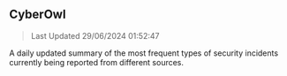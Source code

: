 ## CyberOwl 
> Last Updated 29/06/2024 01:52:47 


A daily updated summary of the most frequent types of security incidents currently being reported from different sources.

